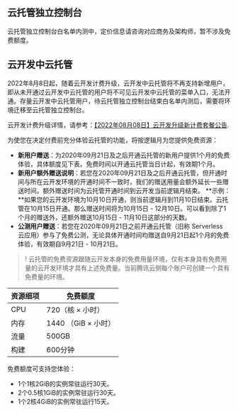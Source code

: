 ## 云托管独立控制台
云托管独立控制台白名单内测中，定价信息请咨询对应商务及架构师，暂不涉及免费额度。


## 云开发中云托管
2022年8月8日起，随着云开发计费升级，云开发中云托管将不再支持新增用户，即从未开通过云开发中云托管的用户将不可见云开发中云托管的菜单入口，无法开通。存量云开发中云托管用户，待云托管独立控制台结束白名单内测后，需要将环境迁移至云托管独立控制台。

云开发计费升级详情，请参考：[【2022年08月08日】云开发升级新计费套餐公告](https://cloud.tencent.com/document/product/876/75212).


为使您在决定付费前充分体验云托管的功能，将按逻辑月为您提供免费资源：

- **新用户赠送**：为2020年09月21日及之后开通云托管的新用户提供1个月的免费体验，具体额度见下表。免费时间以开通云托管当日计起，有效期1个月。
- **新用户额外赠送说明**：若您在2020年09月21日及之后开通云托管，但开通时间与所在云开发环境的开通时间不一致时，我们的赠送用量会额外延长一些赠送时间。额外赠送时间为云托管开通时间到云开发当前逻辑月结束。
**示例：**如果您的云开发环境为10月10日开通，则当前逻辑月到11月10日结束。云托管在10月15日开通。那么赠送时间将为10月15日 - 12月10日。可以看到除了1个月的赠送外，还额外赠送10月15日 - 11月10日这部分的天数。
- **公测用户赠送**：若您在2020年09月21日之前开通云托管（旧称 Serverless 云应用）参与了免费公测，无论具体开通时间均赠送自9月21日起1个月的免费体验，有效期自9月21日 - 10月21日。


>! 云托管的免费资源跟随云开发本身的免费用量环境，仅有本身具有免费用量的云开发环境才具有上述免费量。当前腾讯云侧每个账户可创建一个具有免费量的环境。


| **资源细项** | 免费额度      |
| ------------ | ------------- |
| CPU          | 720（核 × 小时）   |
| 内存         | 1440 （GiB × 小时） |
| 流量         | 500GB         |
| 构建         | 600分钟       |



免费额度可支持您体验：

- 1个1核2GiB的实例常驻运行30天。
- 2个0.5核1GiB的实例常驻运行30天。
- 1个2核4GiB的实例常驻运行15天。



